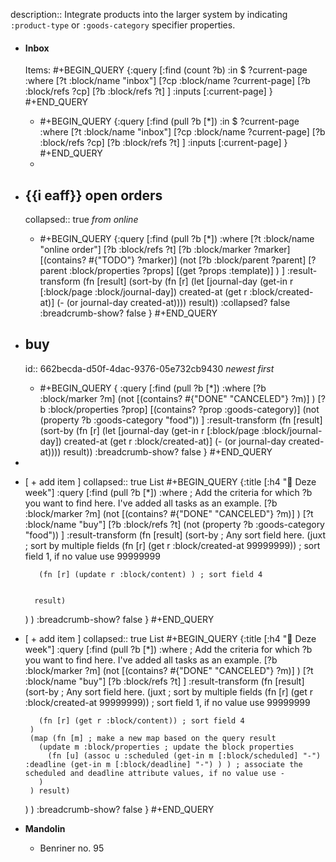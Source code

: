 description:: Integrate products into the larger system by indicating `:product-type` or `:goods-category` specifier properties.

- #### Inbox
  Items:
  #+BEGIN_QUERY
  {:query
  [:find (count ?b)
  :in $ ?current-page
  :where
  [?t :block/name "inbox"]
  [?cp :block/name ?current-page]
  [?b :block/refs ?cp]
  [?b :block/refs ?t]
  ]
  :inputs [:current-page]
  }
  #+END_QUERY
	- #+BEGIN_QUERY
	  {:query
	  [:find (pull ?b [*])
	  :in $ ?current-page
	  :where
	  [?t :block/name "inbox"]
	  [?cp :block/name ?current-page]
	  [?b :block/refs ?cp]
	  [?b :block/refs ?t]
	  ]
	  :inputs [:current-page]
	  }
	  #+END_QUERY
	-
- ## {{i eaff}} open orders
  collapsed:: true
  *from online*
	- #+BEGIN_QUERY
	  {:query
	  [:find (pull ?b [*])
	  :where
	  [?t :block/name "online order"]
	  [?b :block/refs ?t]
	  [?b :block/marker ?marker]
	  [(contains? #{"TODO"} ?marker)]
	            (not 
	             [?b :block/parent ?parent]
	             [?parent :block/properties ?props]
	             [(get ?props :template)]
	             )
	  ]
	   :result-transform 
	    (fn [result]
	      (sort-by 
	        (fn [r] 
	          (let [journal-day (get-in r [:block/page :block/journal-day])
	                created-at (get r :block/created-at)]
	            (- (or journal-day created-at))))
	        result))
	  :collapsed? false
	  :breadcrumb-show? false
	   }
	  #+END_QUERY
- ## buy
  id:: 662becda-d50f-4dac-9376-05e732cb9430
  *newest first*
	- #+BEGIN_QUERY
	  {
	   :query [:find (pull ?b [*])
	    :where
	     [?b :block/marker ?m]
	     (not [(contains? #{"DONE" "CANCELED"} ?m)] )
	    [?b :block/properties ?prop]
	    [(contains? ?prop :goods-category)]
	    (not (property ?b :goods-category "food"))
	   ]
	   :result-transform 
	    (fn [result]
	      (sort-by 
	        (fn [r] 
	          (let [journal-day (get-in r [:block/page :block/journal-day])
	                created-at (get r :block/created-at)]
	            (- (or journal-day created-at))))
	        result))
	   :breadcrumb-show? false
	  }
	  #+END_QUERY
-
- [ + add item ]
  collapsed:: true
  List
  #+BEGIN_QUERY
  {:title [:h4 "🎯 Deze week"]
   :query [:find (pull ?b [*])
    :where
     ; Add the criteria for which ?b you want to find here. I've added all tasks as an example.
     [?b :block/marker ?m]
     (not [(contains? #{"DONE" "CANCELED"} ?m)] )
     [?t :block/name "buy"]
     [?b :block/refs ?t]
     (not (property ?b :goods-category "food"))
   ]
   :result-transform (fn [result] 
     (sort-by ; Any sort field here.
       (juxt ; sort by multiple fields
         (fn [r] (get r :block/created-at 99999999)) ; sort field 1, if no value use 99999999
         
         (fn [r] (update r :block/content) ) ; sort field 4
       
     
        result)
     )
   )
   :breadcrumb-show? false
  }
  #+END_QUERY
- [ + add item ]
  collapsed:: true
  List
  #+BEGIN_QUERY
  {:title [:h4 "🎯 Deze week"]
   :query [:find (pull ?b [*])
    :where
     ; Add the criteria for which ?b you want to find here. I've added all tasks as an example.
     [?b :block/marker ?m]
     (not [(contains? #{"DONE" "CANCELED"} ?m)] )
     [?t :block/name "buy"]
     [?b :block/refs ?t]
   ]
   :result-transform (fn [result] 
     (sort-by ; Any sort field here.
       (juxt ; sort by multiple fields
         (fn [r] (get r :block/created-at 99999999)) ; sort field 1, if no value use 99999999
         
         (fn [r] (get r :block/content)) ; sort field 4
       )
       (map (fn [m] ; make a new map based on the query result
         (update m :block/properties ; update the block properties
           (fn [u] (assoc u :scheduled (get-in m [:block/scheduled] "-") :deadline (get-in m [:block/deadline] "-") ) ) ; associate the scheduled and deadline attribute values, if no value use -
         )
       ) result)
     )
   )
   :breadcrumb-show? false
  }
  #+END_QUERY
- **Mandolin**
	- Benriner no. 95